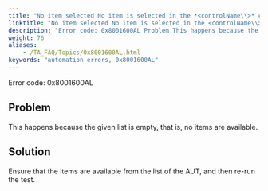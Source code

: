 ```yaml
--- 
title: "No item selected No item is selected in the *<controlName\\>* control, which resides in the *<windowName\\>* window."
linktitle: "No item selected No item is selected in the <controlName\\> control, which resides in the <windowName\\> window."
description: "Error code: 0x8001600AL Problem This happens because the given list is empty, that is, no items are available. Solution Ensure that the items are available from the list of the AUT, and then re-run ..."
weight: 76
aliases: 
    - /TA_FAQ/Topics/0x8001600AL.html
keywords: "automation errors, 0x8001600AL"
---
```


Error code: 0x8001600AL

## Problem

This happens because the given list is empty, that is, no items are available.

## Solution

Ensure that the items are available from the list of the AUT, and then re-run the test.





